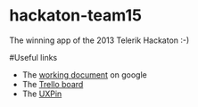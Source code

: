 hackaton-team15
===============

The winning app of the 2013 Telerik Hackaton :-)

#Useful links

  - The [working document](https://docs.google.com/document/d/1G9MNAE-Feob7hcRrKMs-UE7wfTOXQs8lWXkcVwga5E8/edit#) on google
  - The [Trello board](https://trello.com/b/m9XDK3gF/telerik-hackaton)
  - The [UXPin](http://app.uxpin.com/dms/Collections/Show/79750)


